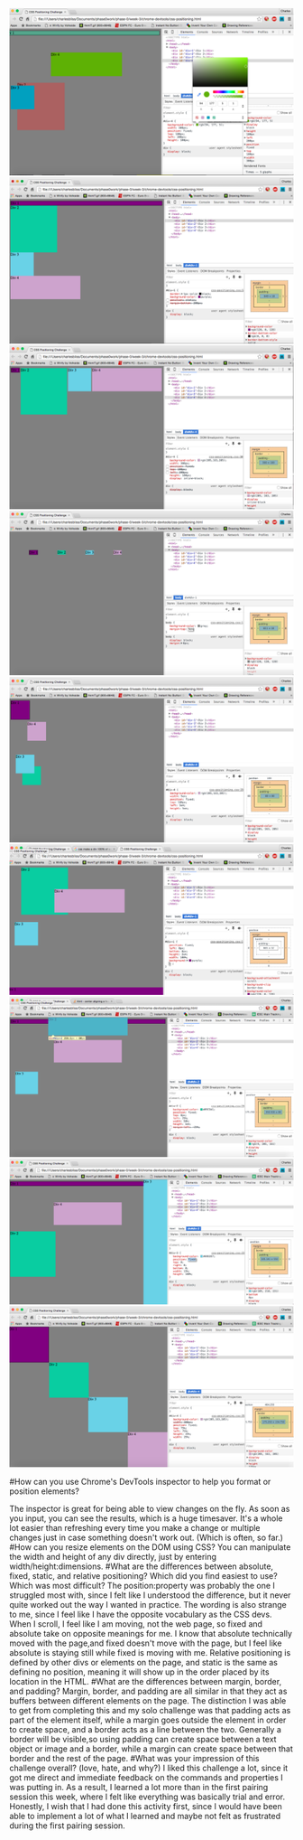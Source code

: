 !["shot 1"](./1.png)
!["shot 2"](./2.png)
!["shot 3"](./3.png)
!["shot 4"](./4.png)
!["shot 5"](./5.png)
!["shot 6"](./6.png)
!["shot 7"](./7.png)
!["shot 8"](./8.png)
!["shot 9"](./9.png)


#How can you use Chrome's DevTools inspector to help you format or position elements?

The inspector is great for being able to view changes on the fly. As soon as you input, you can see the results, which is a huge timesaver. It's a whole lot easier than refreshing every time you make a change or multiple changes just in case something doesn't work out. (Which is often, so far.)
#How can you resize elements on the DOM using CSS?
  You can manipulate the width and height of any div directly, just by entering width/height:dimensions.
#What are the differences between absolute, fixed, static, and relative positioning? Which did you find easiest to use? Which was most difficult?
The position:property was probably the one I struggled most with, since I felt like I understood the difference, but it never quite worked out the way I wanted in practice. The wording is also strange to me, since I feel like I have the opposite vocabulary as the CSS devs. When I scroll, I feel like I am moving, not the web page, so fixed and absolute take on opposite meanings for me. I know that absolute technically moved with the page,and fixed doesn't move with the page, but I feel like absolute is staying still while fixed is moving with me. Relative positioning is defined by other divs or elements on the page, and static is the same as defining no position, meaning it will show up in the order placed by its location in the HTML.
#What are the differences between margin, border, and padding?
Margin, border, and padding are all similar in that they act as buffers between different elements on the page. The distinction I was able to get from completing this and my solo challenge was that padding acts as part of the element itself, while a margin goes outside the element in order to create space, and a border acts as a line between the two. Generally a border will be visible,so using padding can create space between a text object or image and a border, while a margin can create space between that border and the rest of the page.
#What was your impression of this challenge overall? (love, hate, and why?)
I liked this challenge a lot, since it got me direct and immediate feedback on the commands and properties I was putting in. As a result, I learned a lot more than in the first pairing session this week, where I felt like everything was basically trial and error. Honestly, I wish that I had done this activity first, since I would have been able to implement a lot of what I learned and maybe not felt as frustrated during the first pairing session.